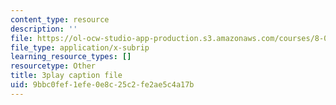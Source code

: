 ```yaml
---
content_type: resource
description: ''
file: https://ol-ocw-studio-app-production.s3.amazonaws.com/courses/8-01sc-classical-mechanics-fall-2016/9bbc0fef1efe0e8c25c2fe2ae5c4a17b_jAcdLZRhYNU.srt
file_type: application/x-subrip
learning_resource_types: []
resourcetype: Other
title: 3play caption file
uid: 9bbc0fef-1efe-0e8c-25c2-fe2ae5c4a17b
---
```

